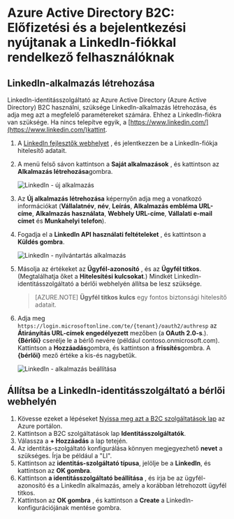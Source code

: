 <properties
    pageTitle="Azure Active Directory B2C: LinkedIn konfigurációs |} Microsoft Azure"
    description="LinkedIn-fiókkal az alkalmazás, amely az Azure Active Directory B2C által biztosított fogyasztói előfizetési és a bejelentkezési biztosítása"
    services="active-directory-b2c"
    documentationCenter=""
    authors="swkrish"
    manager="mbaldwin"
    editor="bryanla"/>

<tags
    ms.service="active-directory-b2c"
    ms.workload="identity"
    ms.tgt_pltfrm="na"
    ms.devlang="na"
    ms.topic="article"
    ms.date="07/24/2016"
    ms.author="swkrish"/>

# <a name="azure-active-directory-b2c-provide-sign-up-and-sign-in-to-consumers-with-linkedin-accounts"></a>Azure Active Directory B2C: Előfizetési és a bejelentkezési nyújtanak a LinkedIn-fiókkal rendelkező felhasználóknak

## <a name="create-a-linkedin-application"></a>LinkedIn-alkalmazás létrehozása

LinkedIn-identitásszolgáltató az Azure Active Directory (Azure Active Directory) B2C használni, szüksége LinkedIn-alkalmazás létrehozása, és adja meg azt a megfelelő paramétereket számára. Ehhez a LinkedIn-fiókra van szüksége. Ha nincs telepítve egyik, a [https://www.linkedin.com/](https://www.linkedin.com/)kattint.

1. A [LinkedIn fejlesztők webhelyet](https://www.developer.linkedin.com/) , és jelentkezzen be a LinkedIn-fiókja hitelesítő adatait.
2. A menü felső sávon kattintson a **Saját alkalmazások** , és kattintson az **Alkalmazás létrehozása**gombra.

    ![LinkedIn - új alkalmazás](./media/active-directory-b2c-setup-li-app/linkedin-new-app.png)

3. Az **Új alkalmazás létrehozása** képernyőn adja meg a vonatkozó információkat (**Vállalatnév**, **név**, **Leírás**, **Alkalmazás embléma URL-címe**, **Alkalmazás használata**, **Webhely URL-címe**, **Vállalati e-mail címet** és **Munkahelyi telefon**).
4. Fogadja el a **LinkedIn API használati feltételeket** , és kattintson a **Küldés gombra**.

    ![LinkedIn - nyilvántartás alkalmazás](./media/active-directory-b2c-setup-li-app/linkedin-register-app.png)

5. Másolja az értékeket az **Ügyfél-azonosító** , és az **Ügyfél titkos**. (Megtalálhatja őket a **Hitelesítési kulcsokat**.) Mindkét LinkedIn-identitásszolgáltató a bérlői webhelyén állítsa be lesz szüksége.

    >[AZURE.NOTE] **Ügyfél titkos kulcs** egy fontos biztonsági hitelesítő adatait.

6. Adja meg `https://login.microsoftonline.com/te/{tenant}/oauth2/authresp` az **Átirányítás URL-címek engedélyezett** mezőben (a **OAuth 2.0-s**.). **{Bérlői}** cserélje le a bérlő nevére (például contoso.onmicrosoft.com). Kattintson a **Hozzáadás**gombra, és kattintson a **frissítés**gombra. A **{bérlői}** mező értéke a kis-és nagybetűk.

    ![LinkedIn - alkalmazás beállítása](./media/active-directory-b2c-setup-li-app/linkedin-setup.png)

## <a name="configure-linkedin-as-an-identity-provider-in-your-tenant"></a>Állítsa be a LinkedIn-identitásszolgáltató a bérlői webhelyén

1. Kövesse ezeket a lépéseket [Nyissa meg azt a B2C szolgáltatások lap](active-directory-b2c-app-registration.md#navigate-to-the-b2c-features-blade) az Azure portálon.
2. Kattintson a B2C szolgáltatások lap **Identitásszolgáltatók**.
3. Válassza a **+ Hozzáadás** a lap tetején.
4. Az identitás-szolgáltató konfigurálása könnyen megjegyezhető **nevet** a szükséges. Írja be például a "LI".
5. Kattintson az **identitás-szolgáltató típusa**, jelölje be a **LinkedIn**, és kattintson az **OK gombra**.
6. Kattintson **a identitásszolgáltató beállítása** , és írja be az ügyfél-azonosító és a LinkedIn alkalmazás, amely a korábban létrehozott ügyfél titkos.
7. Kattintson az **OK gombra** , és kattintson a **Create** a LinkedIn-konfigurációjának mentése gombra.
